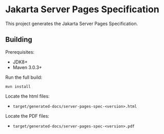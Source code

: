 Jakarta Server Pages Specification
============================

This project generates the Jakarta Server Pages Specification.

Building
--------

Prerequisites:

* JDK8+
* Maven 3.0.3+

Run the full build:

`mvn install`

Locate the html files:
- `target/generated-docs/server-pages-spec-<version>.html`

Locate the PDF files:
- `target/generated-docs/server-pages-spec-<version>.pdf`
